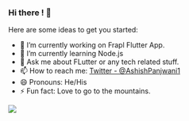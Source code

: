 ### Hi there ! 👋

Here are some ideas to get you started:

- 🔭 I’m currently working on Frapl Flutter App.
- 🌱 I’m currently learning Node.js
- 💬 Ask me about FLutter or any tech related stuff.
- 📫 How to reach me: [Twitter - @AshishPanjwani1](https://twitter.com/AshishPanjwani1)
- 😄 Pronouns: He/His
- ⚡ Fun fact: Love to go to the mountains.

<img src="https://github-readme-stats.vercel.app/api?username=ashish9825&&show_icons=true&title_color=ffffff&icon_color=0099cc&text_color=daf7dc&bg_color=151515">
